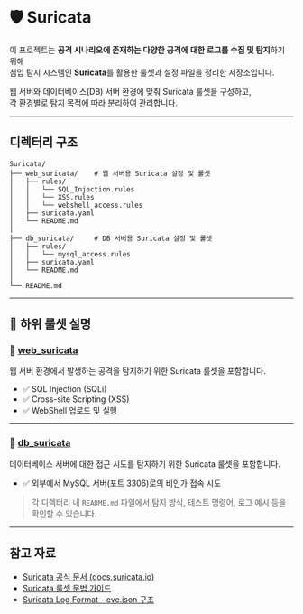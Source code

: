 # 🛡️ Suricata

이 프로젝트는 **공격 시나리오에 존재하는 다양한 공격에 대한 로그를 수집 및 탐지**하기 위해  
침입 탐지 시스템인 **Suricata**를 활용한 룰셋과 설정 파일을 정리한 저장소입니다.

웹 서버와 데이터베이스(DB) 서버 환경에 맞춰 Suricata 룰셋을 구성하고,  
각 환경별로 탐지 목적에 따라 분리하여 관리합니다.

---

## 디렉터리 구조
```
Suricata/
├── web_suricata/    # 웹 서버용 Suricata 설정 및 룰셋     
│   ├── rules/            
│   │   └── SQL_Injection.rules
│   │   └── XSS.rules
│   │   └── webshell_access.rules
│   ├── suricata.yaml    
│   └── README.md       
│
├── db_suricata/     # DB 서버용 Suricata 설정 및 룰셋   
│   ├── rules/           
│   │   └── mysql_access.rules 
│   ├── suricata.yaml    
│   └── README.md         
│
└── README.md             
```

---

## 📄 하위 룰셋 설명

### 🔹 [web_suricata](./web_suricata/README.md)
웹 서버 환경에서 발생하는 공격을 탐지하기 위한 Suricata 룰셋을 포함합니다.

- ✅ SQL Injection (SQLi)
- ✅ Cross-site Scripting (XSS)
- ✅ WebShell 업로드 및 실행

---

### 🔹 [db_suricata](./db_suricata/README.md)
데이터베이스 서버에 대한 접근 시도를 탐지하기 위한 Suricata 룰셋을 포함합니다.

- ✅ 외부에서 MySQL 서버(포트 3306)로의 비인가 접속 시도

> 각 디렉터리 내 `README.md` 파일에서 탐지 방식, 테스트 명령어, 로그 예시 등을 확인할 수 있습니다.

---

## 참고 자료
- [Suricata 공식 문서 (docs.suricata.io)](https://docs.suricata.io/)
- [Suricata 룰셋 문법 가이드](https://docs.suricata.io/en/latest/rules/)
- [Suricata Log Format - eve.json 구조](https://docs.suricata.io/en/latest/output/eve/eve-json-output.html)
